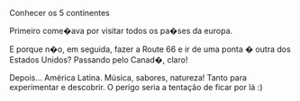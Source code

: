 Conhecer os 5 continentes

Primeiro come�ava por visitar todos os pa�ses da europa.

E porque n�o, em seguida, fazer a Route 66 e ir de uma ponta � outra dos Estados Unidos? Passando pelo Canad�, claro!

Depois... América Latina. Música, sabores, natureza! Tanto para experimentar e descobrir. O perigo seria a
tentação de ficar por lá :)
